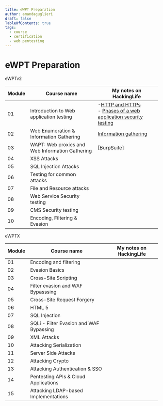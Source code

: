 ```yaml
---
title: eWPT Preparation
author: amandaguglieri
draft: false
TableOfContents: true
tags:
  - course
  - certification
  - web pentesting
---
```


# eWPT Preparation

eWPTv2

| Module | Course name | My notes on HackingLife |
| ---- | ---- | ---- |
| 01 | Introduction to Web application testing | -[HTTP and HTTPs](http-headers.md)<br>- [Phases of a web application security testing](penetration-testing-process.md) |
| 02 | Web Enumeration & Information Gathering | [Information gathering](information-gathering.md) |
| 03 | WAPT: Web proxies and Web Information Gathering | [BurpSuite] |
| 04 | XSS Attacks |  |
| 05 | SQL Injection Attacks |  |
| 06 | Testing for common attacks |  |
| 07 | File and Resource attacks |  |
| 08 | Web Service Security testing |  |
| 09 | CMS Security testing |  |
| 10  | Encoding, Filtering & Evasion  |  |


eWPTX

| Module | Course name | My notes on HackingLife |
| ---- | ---- | ---- |
| 01 | Encoding and filtering |  |
| 02 | Evasion Basics |  |
| 03 | Cross-Site Scripting |  |
| 04 | Filter evasion and WAF Bypasssing |  |
| 05 | Cross-Site Request Forgery |  |
| 06 | HTML 5 |  |
| 07 | SQL Injection |  |
| 08 | SQLi - Filter Evasion and WAF Bypassing |  |
| 09 | XML Attacks |  |
| 10 | Attacking Serialization |  |
| 11 | Server Side Attacks |  |
| 12 | Attacking Crypto |  |
| 13 | Attacking Authentication & SSO |  |
| 14 | Pentesting APIs & Cloud Applications |  |
| 15 | Attacking LDAP-based Implementations |  |
